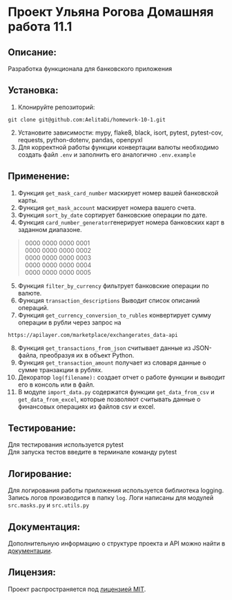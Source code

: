 # Проект Ульяна Рогова Домашняя работа 11.1

## Описание:

Разработка функционала для банковского приложения

## Установка:

1. Клонируйте репозиторий:
```
git clone git@github.com:AelitaDi/homework-10-1.git
```
2. Установите зависимости: mypy, flake8, black, isort, pytest, pytest-cov, requests, python-dotenv, pandas, openpyxl
3. Для корректной работы функции конвертации валюты необходимо создать файл `.env` и заполнить его аналогично `.env.example`

## Применение:

1. Функция `get_mask_card_number` маскирует номер вашей банковской карты.
2. Функция `get_mask_account` маскирует номера вашего счета.
3. Функция `sort_by_date` сортирует банковские операции по дате.
4. Функция `card_number_generator`генерирует номера банковских карт в заданном диапазоне.
>0000 0000 0000 0001  
0000 0000 0000 0002  
0000 0000 0000 0003  
0000 0000 0000 0004  
0000 0000 0000 0005
5. Функция `filter_by_currency` фильтрует банковские операции по валюте.
6. Функция `transaction_descriptions` Выводит список описаний операций.
7. Функция `get_currency_conversion_to_rubles` конвертирует сумму операции в рубли через запрос на 
```
https://apilayer.com/marketplace/exchangerates_data-api
```
8. Функция `get_transactions_from_json` считывает данные из JSON-файла, преобразуя их в объект Python.
9. Функция `get_transaction_amount` получает из словаря данные о сумме транзакции в рублях.
10. Декоратор `log(filename):` создает отчет о работе функции и выводит его в консоль или в файл.
11. В модуле `import_data.py` содержатся функции `get_data_from_csv` и `get_data_from_excel`, 
которые позволяют считывать данные о финансовых операциях из файлов csv и excel.

## Тестирование:

Для тестирования используется pytest  
Для запуска тестов введите в терминале команду pytest

## Логирование:

Для логирования работы приложения используется библиотека logging. Запись логов производится в папку ``log``.
Логи написаны для модулей ``src.masks.py`` и ``src.utils.py``

## Документация:

Дополнительную информацию о структуре проекта и API можно найти в [документации](docs/README.md).

## Лицензия:

Проект распространяется под [лицензией MIT](LICENSE).
